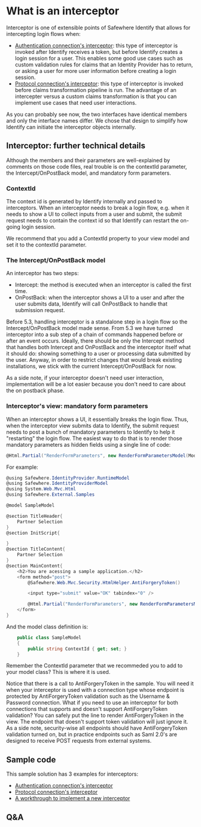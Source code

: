 # What is an interceptor

Interceptor is one of extensible points of Safewhere Identify that allows for intercepting login flows when:

- [Authentication connection's interceptor](CodeReferences/IAuthenticationInterceptorService.cs): this type of interceptor is invoked after Identify receives a token, but before Identify creates a login session for a user. This enables some good use cases such as custom validation rules for claims that an Identity Provider has to return, or asking a user for more user information before creating a login session.  
- [Protocol connection's interceptor](/Extensible%20Identify/docs/CodeReferences/IProtocolInterceptorService.cs ): this type of interceptor is invoked before claims transformation pipeline is run. The advantage of an intercepter versus a custom claims transformation is that you can implement use cases that need user interactions. 

As you can probably see now, the two interfaces have identical members and only the interface names differ. We chose that design to simplify how Identify can initiate the interceptor objects internally. 

## Interceptor: further technical details

Although the members and their parameters are well-explained by comments on those code files, real trouble is on the contextId parameter, the Intercept/OnPostBack model, and mandatory form parameters.

### ContextId

The context id is generated by Identify internally and passed to interceptors. When an interceptor needs to break a login flow, e.g. when it needs to show a UI to collect inputs from a user and submit, the submit request needs to contain the context id so that Identify can restart the on-going login session.

We recommend that you add a ContextId property to your view model and set it to the contextId parameter.

### The Intercept/OnPostBack model

An interceptor has two steps:
- Intercept: the method is executed when an interceptor is called the first time.
- OnPostBack: when the interceptor shows a UI to a user and after the user submits data, Identify will call OnPostBack to handle that submission request.

Before 5.3, handling interceptor is a standalone step in a login flow so the Intercept/OnPostBack model made sense. From 5.3 we have turned interceptor into a sub step of a chain of commands happened before or after an event occurs. Ideally, there should be only the Intercept method that handles both Intercept and OnPostBack and the interceptor itself what it should do: showing something to a user or processing data submitted by the user. Anyway, in order to restrict changes that would break existing installations, we stick with the current Intercept/OnPostBack for now.

As a side note, if your interceptor doesn't need user interaction, implementation will be a lot easier because you don't need to care about the on postback phase.

### Interceptor's view: mandatory form parameters

When an interceptor shows a UI, it essentially breaks the login flow. Thus, when the interceptor view submits data to Identify, the submit request needs to post a bunch of mandatory parameters to Identify to help it "restarting" the login flow. The easiest way to do that is to render those mandatory parameters as hidden fields using a single line of code:

```cs
@Html.Partial("RenderFormParameters", new RenderFormParametersModel(Model.ContextId))
```

For example:

```cs
@using Safewhere.IdentityProvider.RuntimeModel
@using Safewhere.IdentityProviderModel
@using System.Web.Mvc.Html
@using Safewhere.External.Samples

@model SampleModel

@section TitleHeader{
    Partner Selection
}
@section InitScript{

}
@section TitleContent{
    Partner Selection
}
@section MainContent{
    <h2>You are acessing a sample application.</h2>
    <form method="post">
        @Safewhere.Web.Mvc.Security.HtmlHelper.AntiForgeryToken()

        <input type="submit" value="OK" tabindex="0" />

        @Html.Partial("RenderFormParameters", new RenderFormParametersModel(Model.ContextId))
    </form>
}
```

And the model class definition is:

```cs
    public class SampleModel
    {
        public string ContextId { get; set; }
    }
```

Remember the ContextId parameter that we recommeded you to add to your model class? This is where it is used.

Notice that there is a call to AntiForgeryToken in the sample. You will need it when your interceptor is used with a connection type whose endpoint is protected by AntiForgeryToken validation such as the Username & Password connection. What if you need to use an interceptor for both connections that supports and doesn't support AntiForgeryToken validation? You can safely put the line to render AntiForgeryToken in the view. The endpoint that doesn't support token validation will just ignore it. As a side note, security-wise all endpoints should have AntiForgeryToken validation turned on, but in practice endpoints such as Saml 2.0's are designed to receive POST requests from external systems.

## Sample code

This sample solution has 3 examples for interceptors:
- [Authentication connection's interceptor](../ExternalSamples/SocialSecurityNumberConfirmationInterceptorService.cs)
- [Protocol connection's interceptor](../ExternalSamples/PartnerSelectionInterceptorService.cs )
- [A workthrough to implement a new interceptor](/interceptor-walkthrough.md)

## Q&A
